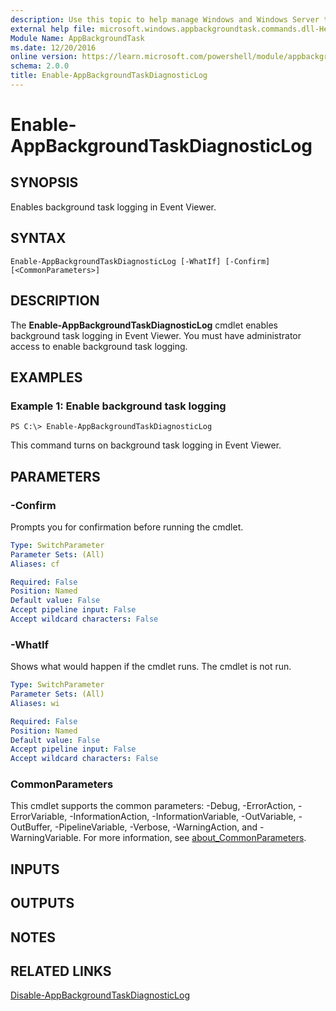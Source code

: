 ```yaml
---
description: Use this topic to help manage Windows and Windows Server technologies with Windows PowerShell.
external help file: microsoft.windows.appbackgroundtask.commands.dll-Help.xml
Module Name: AppBackgroundTask
ms.date: 12/20/2016
online version: https://learn.microsoft.com/powershell/module/appbackgroundtask/enable-appbackgroundtaskdiagnosticlog?view=windowsserver2019-ps&wt.mc_id=ps-gethelp
schema: 2.0.0
title: Enable-AppBackgroundTaskDiagnosticLog
---
```


# Enable-AppBackgroundTaskDiagnosticLog

## SYNOPSIS
Enables background task logging in Event Viewer.

## SYNTAX

```
Enable-AppBackgroundTaskDiagnosticLog [-WhatIf] [-Confirm] [<CommonParameters>]
```

## DESCRIPTION
The **Enable-AppBackgroundTaskDiagnosticLog** cmdlet enables background task logging in Event Viewer.
You must have administrator access to enable background task logging.

## EXAMPLES

### Example 1: Enable background task logging
```
PS C:\> Enable-AppBackgroundTaskDiagnosticLog
```

This command turns on background task logging in Event Viewer.

## PARAMETERS

### -Confirm
Prompts you for confirmation before running the cmdlet.

```yaml
Type: SwitchParameter
Parameter Sets: (All)
Aliases: cf

Required: False
Position: Named
Default value: False
Accept pipeline input: False
Accept wildcard characters: False
```

### -WhatIf
Shows what would happen if the cmdlet runs.
The cmdlet is not run.

```yaml
Type: SwitchParameter
Parameter Sets: (All)
Aliases: wi

Required: False
Position: Named
Default value: False
Accept pipeline input: False
Accept wildcard characters: False
```

### CommonParameters
This cmdlet supports the common parameters: -Debug, -ErrorAction, -ErrorVariable, -InformationAction, -InformationVariable, -OutVariable, -OutBuffer, -PipelineVariable, -Verbose, -WarningAction, and -WarningVariable. For more information, see [about_CommonParameters](https://go.microsoft.com/fwlink/?LinkID=113216).

## INPUTS

## OUTPUTS

## NOTES

## RELATED LINKS

[Disable-AppBackgroundTaskDiagnosticLog](./Disable-AppBackgroundTaskDiagnosticLog.md)

